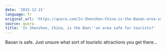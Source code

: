 ```yaml
---
date: '2015-12-21'
language: fr
original_url: 'https://quora.com/In-Shenzhen-China-is-the-Baoan-area-safe-for-tourists/answer/Clément-Renaud'
source: quora
title: 'In Shenzhen, China, is the Bao\''an area safe for tourists?'
---
```


Baoan is safe. Just unsure what sort of touristic attractions you get
there\...
